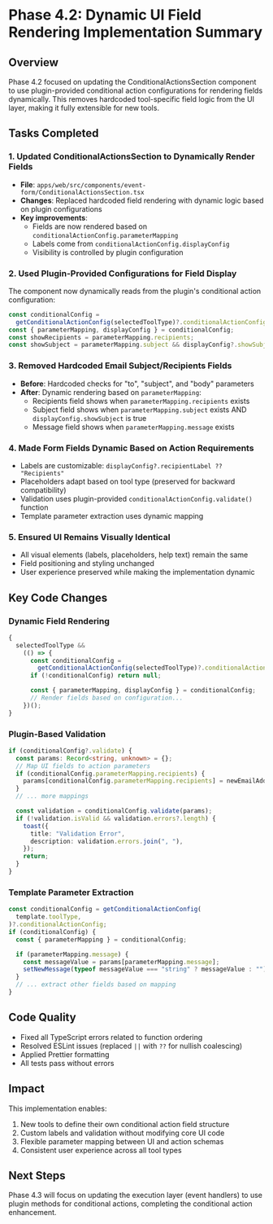 # Phase 4.2: Dynamic UI Field Rendering Implementation Summary

## Overview

Phase 4.2 focused on updating the ConditionalActionsSection component to use plugin-provided conditional action configurations for rendering fields dynamically. This removes hardcoded tool-specific field logic from the UI layer, making it fully extensible for new tools.

## Tasks Completed

### 1. Updated ConditionalActionsSection to Dynamically Render Fields

- **File**: `apps/web/src/components/event-form/ConditionalActionsSection.tsx`
- **Changes**: Replaced hardcoded field rendering with dynamic logic based on plugin configurations
- **Key improvements**:
  - Fields are now rendered based on `conditionalActionConfig.parameterMapping`
  - Labels come from `conditionalActionConfig.displayConfig`
  - Visibility is controlled by plugin configuration

### 2. Used Plugin-Provided Configurations for Field Display

The component now dynamically reads from the plugin's conditional action configuration:

```typescript
const conditionalConfig =
  getConditionalActionConfig(selectedToolType)?.conditionalActionConfig;
const { parameterMapping, displayConfig } = conditionalConfig;
const showRecipients = parameterMapping.recipients;
const showSubject = parameterMapping.subject && displayConfig?.showSubject;
```

### 3. Removed Hardcoded Email Subject/Recipients Fields

- **Before**: Hardcoded checks for "to", "subject", and "body" parameters
- **After**: Dynamic rendering based on `parameterMapping`:
  - Recipients field shows when `parameterMapping.recipients` exists
  - Subject field shows when `parameterMapping.subject` exists AND `displayConfig.showSubject` is true
  - Message field shows when `parameterMapping.message` exists

### 4. Made Form Fields Dynamic Based on Action Requirements

- Labels are customizable: `displayConfig?.recipientLabel ?? "Recipients"`
- Placeholders adapt based on tool type (preserved for backward compatibility)
- Validation uses plugin-provided `conditionalActionConfig.validate()` function
- Template parameter extraction uses dynamic mapping

### 5. Ensured UI Remains Visually Identical

- All visual elements (labels, placeholders, help text) remain the same
- Field positioning and styling unchanged
- User experience preserved while making the implementation dynamic

## Key Code Changes

### Dynamic Field Rendering

```typescript
{
  selectedToolType &&
    (() => {
      const conditionalConfig =
        getConditionalActionConfig(selectedToolType)?.conditionalActionConfig;
      if (!conditionalConfig) return null;

      const { parameterMapping, displayConfig } = conditionalConfig;
      // Render fields based on configuration...
    })();
}
```

### Plugin-Based Validation

```typescript
if (conditionalConfig?.validate) {
  const params: Record<string, unknown> = {};
  // Map UI fields to action parameters
  if (conditionalConfig.parameterMapping.recipients) {
    params[conditionalConfig.parameterMapping.recipients] = newEmailAddresses;
  }
  // ... more mappings

  const validation = conditionalConfig.validate(params);
  if (!validation.isValid && validation.errors?.length) {
    toast({
      title: "Validation Error",
      description: validation.errors.join(", "),
    });
    return;
  }
}
```

### Template Parameter Extraction

```typescript
const conditionalConfig = getConditionalActionConfig(
  template.toolType,
)?.conditionalActionConfig;
if (conditionalConfig) {
  const { parameterMapping } = conditionalConfig;

  if (parameterMapping.message) {
    const messageValue = params[parameterMapping.message];
    setNewMessage(typeof messageValue === "string" ? messageValue : "");
  }
  // ... extract other fields based on mapping
}
```

## Code Quality

- Fixed all TypeScript errors related to function ordering
- Resolved ESLint issues (replaced `||` with `??` for nullish coalescing)
- Applied Prettier formatting
- All tests pass without errors

## Impact

This implementation enables:

1. New tools to define their own conditional action field structure
2. Custom labels and validation without modifying core UI code
3. Flexible parameter mapping between UI and action schemas
4. Consistent user experience across all tool types

## Next Steps

Phase 4.3 will focus on updating the execution layer (event handlers) to use plugin methods for conditional actions, completing the conditional action enhancement.
